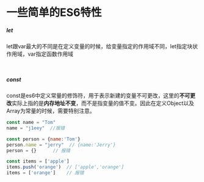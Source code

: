 # 					一些简单的ES6特性

##### let

​		let跟var最大的不同是在定义变量的时候，给变量指定的作用域不同，let指定块状作用域，var指定函数作用域

```js
	
```

##### const

​	const是es6中定义常量的修饰符，用于表示新建的变量不可更改，这里的**不可更改**实际上指的是**内存地址不变**，而不是指变量的值不变。因此在定义Object以及Array为常量的时候，需要特别注意。



```  js
const name = "Tom"
name = "j1eey"  //报错

const person = {name:'Tom'}
person.name = "jerry"  // {name:'Jerry'}
person = {}      // 报错

const items = ['apple']
items.push('orange')  // ['apple','orange']
items = ['orange']    // 报错
```